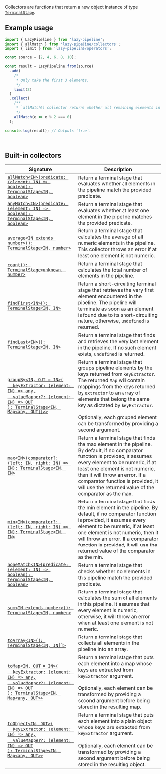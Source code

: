 Collectors are functions that return a new object instance of type [`TerminalStage`](../stages/TerminalStage.ts).

## Example usage

```typescript
import { LazyPipeline } from 'lazy-pipeline';
import { allMatch } from 'lazy-pipeline/collectors';
import { limit } from 'lazy-pipeline/operators';

const source = [2, 4, 6, 8, 10];

const result = LazyPipeline.from(source)
  .add(
    /*
     * Only take the first 3 elements.
     */
    limit(3)
  )
  .collect(
    /**
     * `allMatch() collector returns whether all remaining elements in this pipeline are even numbers.
     */
    allMatch(e => e % 2 === 0)
  );

console.log(result); // Outputs `true`.
```

<br/>

## Built-in collectors

| Signature                                                                                                                                                                                                                       | Description                                                                                                                                                                                                                                                                                                                                                  |
| ------------------------------------------------------------------------------------------------------------------------------------------------------------------------------------------------------------------------------- | ------------------------------------------------------------------------------------------------------------------------------------------------------------------------------------------------------------------------------------------------------------------------------------------------------------------------------------------------------------ |
| [`allMatch<IN>(predicate: (element: IN) => boolean): TerminalStage<IN, boolean>`](./allMatch/allMatch.ts)                                                                                                                       | Return a terminal stage that evaluates whether all elements in the pipeline match the provided predicate.                                                                                                                                                                                                                                                    |
| [`anyMatch<IN>(predicate: (element: IN) => boolean): TerminalStage<IN, boolean>`](./anyMatch/anyMatch.ts)                                                                                                                       | Return a terminal stage that evaluates whether at least one element in the pipeline matches the provided predicate.                                                                                                                                                                                                                                          |
| [`average<IN extends number>(): TerminalStage<IN, number>`](./average/average.ts)                                                                                                                                               | Return a terminal stage that calculates the average of all numeric elements in the pipeline. This collector throws an error if at least one element is not numeric.                                                                                                                                                                                          |
| [`count(): TerminalStage<unknown, number>`](./count/count.ts)                                                                                                                                                                   | Return a terminal stage that calculates the total number of elements in the pipeline.                                                                                                                                                                                                                                                                        |
| [`findFirst<IN>(): TerminalStage<IN, IN>`](./findFirst/findFirst.ts)                                                                                                                                                            | Return a short-circuiting terminal stage that retrieves the very first element encountered in the pipeline. The pipeline will terminate as soon as an element is found due to its short-circuiting nature, otherwise, `undefined` is returned.                                                                                                               |
| [`findLast<IN>(): TerminalStage<IN, IN>`](./findLast/findLast.ts)                                                                                                                                                               | Return a terminal stage that finds and retrieves the very last element in the pipeline. If no such element exists, `undefined` is returned.                                                                                                                                                                                                                  |
| [`groupBy<IN, OUT = IN>(`<br/>&nbsp;&nbsp;&nbsp;&nbsp;`keyExtractor: (element: IN) => any,`<br/>&nbsp;&nbsp;&nbsp;&nbsp;`valueMapper?: (element: IN) => OUT`<br/>`): TerminalStage<IN, Map<any, OUT[]>>`](./groupBy/groupBy.ts) | Return a terminal stage that groups pipeline elements by the keys returned from `keyExtractor`. The returned `Map` will contain mappings from the keys returned by `extractor` to an array of elements that belong the same key as dictated by `keyExtractor`. <br/><br/>Optionally, each grouped element can be transformed by providing a second argument. |
| [`max<IN>(comparator?: (left: IN, right: IN) => IN): TerminalStage<IN, IN>`](./max/max.ts)                                                                                                                                      | Return a terminal stage that finds the max element in the pipeline. By default, if no comparator function is provided, it assumes every element to be numeric, if at least one element is not numeric, then it will throw an error. If a comparator function is provided, it will use the returned value of the comparator as the max.                       |
| [`min<IN>(comparator?: (left: IN, right: IN) => IN): TerminalStage<IN, IN>`](./min/min.ts)                                                                                                                                      | Return a terminal stage that finds the min element in the pipeline. By default, if no comparator function is provided, it assumes every element to be numeric, if at least one element is not numeric, then it will throw an error. If a comparator function is provided, it will use the returned value of the comparator as the min.                       |
| [`noneMatch<IN>(predicate: (element: IN) => boolean): TerminalStage<IN, boolean>`](./noneMatch/noneMatch.ts)                                                                                                                    | Return a terminal stage that checks whether no elements in this pipeline match the provided predicate.                                                                                                                                                                                                                                                       |
| [`sum<IN extends number>(): TerminalStage<IN, number>`](./sum/sum.ts)                                                                                                                                                           | Return a terminal stage that calculates the sum of all elements in this pipeline. It assumes that every element is numeric, otherwise, it will throw an error when at least one element is not numeric.                                                                                                                                                      |
| [`toArray<IN>(): TerminalStage<IN, IN[]>`](./toArray/toArray.ts)                                                                                                                                                                | Return a terminal stage that collects all elements in the pipeline into an array.                                                                                                                                                                                                                                                                            |
| [`toMap<IN, OUT = IN>(`<br/>&nbsp;&nbsp;&nbsp;&nbsp;`keyExtractor: (element: IN) => any,`<br/>&nbsp;&nbsp;&nbsp;&nbsp;`valueMapper?: (element: IN) => OUT`<br/>`): TerminalStage<IN, Map<any, OUT>>`](./toMap/toMap.ts)         | Return a terminal stage that puts each element into a map whose keys are extracted from `keyExtractor` argument. <br/><br/>Optionally, each element can be transformed by providing a second argument before being stored in the resulting map.                                                                                                              |
| [`toObject<IN, OUT>(`<br/>&nbsp;&nbsp;&nbsp;&nbsp;`keyExtractor: (element: IN) => any,`<br/>&nbsp;&nbsp;&nbsp;&nbsp;`valueMapper?: (element: IN) => OUT`<br/>`): TerminalStage<IN, Map<any, OUT>>`](./toObject/toObject.ts)     | Return a terminal stage that puts each element into a plain object whose keys are extracted from `keyExtractor` argument. <br/><br/>Optionally, each element can be transformed by providing a second argument before being stored in the resulting object.                                                                                                  |
